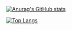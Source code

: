 [![Anurag's GitHub stats](https://github-readme-stats.vercel.app/api?username=gochuicod)](https://github.com/gochuicod/github-readme-stats)

[![Top Langs](https://github-readme-stats.vercel.app/api/top-langs/?username=gochuicod)](https://github.com/gochuicod/github-readme-stats)
